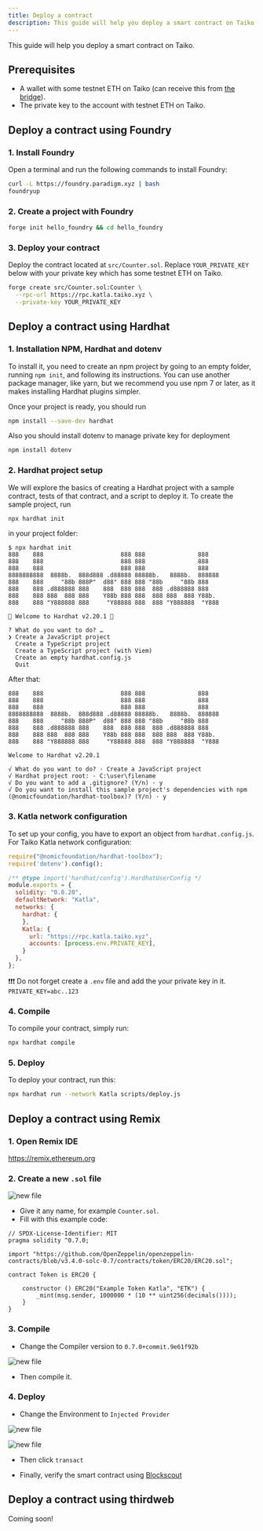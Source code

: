 ```yaml
---
title: Deploy a contract
description: This guide will help you deploy a smart contract on Taiko.
---
```


This guide will help you deploy a smart contract on Taiko.

## Prerequisites

- A wallet with some testnet ETH on Taiko (can receive this from [the bridge](/guides/bridge-tokens)).
- The private key to the account with testnet ETH on Taiko.

## Deploy a contract using Foundry

### 1. Install Foundry

Open a terminal and run the following commands to install Foundry:

```bash
curl -L https://foundry.paradigm.xyz | bash
foundryup
```

### 2. Create a project with Foundry

```bash
forge init hello_foundry && cd hello_foundry
```

### 3. Deploy your contract

Deploy the contract located at `src/Counter.sol`. Replace `YOUR_PRIVATE_KEY` below with your private key which has some testnet ETH on Taiko.

```bash
forge create src/Counter.sol:Counter \
  --rpc-url https://rpc.katla.taiko.xyz \
  --private-key YOUR_PRIVATE_KEY
```

## Deploy a contract using Hardhat

### 1. Installation NPM, Hardhat and dotenv
To install it, you need to create an npm project by going to an empty folder, running ``npm init``, and following its instructions. You can use another package manager, like yarn, but we recommend you use npm 7 or later, as it makes installing Hardhat plugins simpler.

Once your project is ready, you should run
```bash
npm install --save-dev hardhat
```

Also you should install dotenv to manage private key for deployment
```bash
npm install dotenv
```

### 2. Hardhat project setup
We will explore the basics of creating a Hardhat project with a sample contract, tests of that contract, and a script to deploy it.
To create the sample project, run 
```bash
npx hardhat init
```
in your project folder:
````
$ npx hardhat init
888    888                      888 888               888
888    888                      888 888               888
888    888                      888 888               888
8888888888  8888b.  888d888 .d88888 88888b.   8888b.  888888
888    888     "88b 888P"  d88" 888 888 "88b     "88b 888
888    888 .d888888 888    888  888 888  888 .d888888 888
888    888 888  888 888    Y88b 888 888  888 888  888 Y88b.
888    888 "Y888888 888     "Y88888 888  888 "Y888888  "Y888

👷 Welcome to Hardhat v2.20.1 👷‍

? What do you want to do? …
❯ Create a JavaScript project
  Create a TypeScript project
  Create a TypeScript project (with Viem)
  Create an empty hardhat.config.js
  Quit
````

After that:
````
888    888                      888 888               888
888    888                      888 888               888
888    888                      888 888               888
8888888888  8888b.  888d888 .d88888 88888b.   8888b.  888888
888    888     "88b 888P"  d88" 888 888 "88b     "88b 888
888    888 .d888888 888    888  888 888  888 .d888888 888
888    888 888  888 888    Y88b 888 888  888 888  888 Y88b.
888    888 "Y888888 888     "Y88888 888  888 "Y888888  "Y888

Welcome to Hardhat v2.20.1

√ What do you want to do? · Create a JavaScript project
√ Hardhat project root: · C:\user\filename
√ Do you want to add a .gitignore? (Y/n) · y
√ Do you want to install this sample project's dependencies with npm (@nomicfoundation/hardhat-toolbox)? (Y/n) · y
````
### 3. Katla network configuration
To set up your config, you have to export an object from ``hardhat.config.js``.
For Taiko Katla network configuration:
```javascript
require("@nomicfoundation/hardhat-toolbox");
require('dotenv').config();

/** @type import('hardhat/config').HardhatUserConfig */
module.exports = {
  solidity: "0.8.20",
  defaultNetwork: "Katla",
  networks: {
    hardhat: {
    },
    Katla: {
      url: "https://rpc.katla.taiko.xyz",
      accounts: [process.env.PRIVATE_KEY],
    }
  },
};

```
❗️❗️❗️ Do not forget create a ``.env`` file and add the your private key in it. ``PRIVATE_KEY=abc..123``

### 4. Compile
To compile your contract, simply run:
```bash
npx hardhat compile
```

### 5. Deploy
To deploy your contract, run this:
```bash
npx hardhat run --network Katla scripts/deploy.js
```

## Deploy a contract using Remix

### 1. Open Remix IDE

https://remix.ethereum.org

### 2. Create a new `.sol` file

![new file](~/assets/content/docs/guides/newfile.png)

- Give it any name, for example `Counter.sol`.
- Fill with this example code:

```solidity
// SPDX-License-Identifier: MIT
pragma solidity ^0.7.0;

import "https://github.com/OpenZeppelin/openzeppelin-contracts/blob/v3.4.0-solc-0.7/contracts/token/ERC20/ERC20.sol";

contract Token is ERC20 {

    constructor () ERC20("Example Token Katla", "ETK") {
        _mint(msg.sender, 1000000 * (10 ** uint256(decimals())));
    }
}
```

### 3. Compile

- Change the Compiler version to `0.7.0+commit.9e61f92b`

![new file](~/assets/content/docs/guides/compiler.png)

- Then compile it.

### 4. Deploy

- Change the Environment to `Injected Provider`

![new file](~/assets/content/docs/guides/provider.png)

![new file](~/assets/content/docs/guides/transact.png)

- Then click `transact`

- Finally, verify the smart contract using [Blockscout](/guides/verify-a-contract/#verify-a-contract-with-hardhat-or-other-alternatives)

## Deploy a contract using thirdweb

Coming soon!
